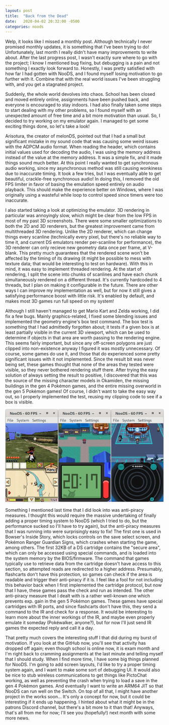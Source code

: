 ```yaml
---
layout: post
title:  "Back from the Dead"
date:   2020-04-02 20:32:00 -0500
categories: noods
---
```


Welp, it looks like I missed a monthly post. Although technically I never promised monthly updates, it is something that I've been trying to do! Unfortunately, last month I really didn't have many improvements to write about. After the last progress post, I wasn't exactly sure where to go with the project; I know I mentioned bug fixing, but debugging is a pain and not something I exactly look forward to. Honestly, I was pretty satisfied with how far I had gotten with NooDS, and I found myself losing motivation to go further with it. Combine that with the real world issues I've been struggling with, and you get a stagnated project.

Suddenly, the whole world devolves into chaos. School has been closed and moved entirely online, assignments have been pushed back, and everyone is encouraged to stay indoors. I had also finally taken some steps to start dealing with my other problems, so I found myself with an unexpected amount of free time and a bit more motivation than usual. So, I decided to try working on my emulator again. I managed to get some exciting things done, so let's take a look!

Arisotura, the creator of melonDS, pointed out that I had a small but significant mistake in my sound code that was causing some weird issues with the ADPCM audio format. When reading the header, which contains initial values used for decoding the audio, I was using the memory address instead of the value at the memory address. It was a simple fix, and it made things sound much better. At this point I really wanted to get synchronous audio working, since my asynchronous method was still causing wonkiness due to inaccurate timing. It took a few tries, but I was eventually able to get beautiful, crackle-free synchronous audio! In doing this, I removed the old FPS limiter in favor of basing the emulation speed entirely on audio playback. This should make the experience better on Windows, where I was originally using a wasteful while loop to control speed since timers were too inaccurate.

I also started taking a look at optimizing the emulator. 3D rendering in particular was annoyingly slow, which might be clear from the low FPS in most of my past 3D screenshots. There were some smaller optimizations to both the 2D and 3D renderers, but the greatest improvement came from multithreaded 3D rendering. Unlike the 2D renderer, which can change things every scanline (technically every pixel, but there's no reliable way to time it, and current DS emulators render per-scanline for performance), the 3D renderer can only recieve new geometry data once per frame, at V-blank. This pretty much guarantees that the rendered scene won't be affected by the timing of its drawing (it might be possible to mess with texture data; that would be interesting to test on hardware). With this in mind, it was easy to implement threaded rendering. At the start of rendering, I split the scene into chunks of scanlines and have each chunk simultaneously rendered on a different thread. It's currently hardcoded to 4 threads, but I plan on making it configurable in the future. There are other ways I can improve my implementation as well, but for now it still gives a satisfying performance boost with little risk. It's enabled by default, and makes most 3D games run full speed on my system!

Although I still haven't managed to get Mario Kart and Zelda working, I did fix a few bugs. Mainly graphics-related, I fixed some blending issues and implemented the geometry engine's box test command. The box test is something that I had admittedly forgotten about; it tests if a given box is at least partially visible in the current 3D viewport, which can be used to determine if objects in that area are worth passing to the rendering engine. This seems fairly important, but since any off-screen polygons are just clipped into non-existence anyway I figured it was mostly unnecessary. Of course, some games do use it, and those that do experienced some pretty significant issues with it not implemented. Since the result bit was never being set, these games thought that none of the areas they tested were visible, so they never bothered rendering stuff there. After trying the easy solution of always setting the result to positive, I discovered that this was the source of the missing character models in Okamiden, the missing buildings in the gen 4 Pokémon games, and the entire missing overworld in the gen 5 Pokémon games! Of course, I didn't want to take the easy way out, so I properly implemented the test, reusing my clipping code to see if a box is visible.

![Games using box test](/images/blog/2020-04-02/1.png)

Something I mentioned last time that I did look into was anti-piracy measures. I thought this would require the massive undertaking of finally adding a proper timing system to NooDS (which I tried to do, but the performance sucked so I'll have to try again), but the anti-piracy measures that I was running into were surprisingly easy to fix! The first one is used in Bowser's Inside Story, which locks controls on the save select screen, and Pokémon Ranger Guardian Signs, which crashes when starting the game, among others. The first 32KB of a DS cartridge contains the "secure area", which can only be accessed using special commands, and is loaded into the system memory by the BIOS/firmware. The command that games typically use to retrieve data from the cartridge doesn't have access to this section, so attempted reads are redirected to a higher address. Presumably, flashcarts don't have this protection, so games can check if the area is readable and trigger their anti-piracy if it is. I feel like a fool for not including this behavior back when I first implemented the cartridge protocol, but now that I have, these games pass the check and run as intended. The other anti-piracy measure that I dealt with is a rather well-known one which prevents exp. gain in the gen 5 Pokémon games. These games have special cartridges with IR ports, and since flashcarts don't have this, they send a command to the IR and check for a response. It would be interesting to learn more about the inner workings of the IR, and maybe even properly emulate it someday (Pokéwalker, anyone?), but for now I'll just send IR games the expected reply and call it a day.

That pretty much covers the interesting stuff I that did during my burst of motivation. If you look at the GitHub now, you'll see that activity has dropped off again; even though school is online now, it is exam month and I'm right back to cramming assignments at the last minute and telling myself that I should study. When I find more time, I have some big things planned for NooDS. I'm going to add screen layouts, I'd like to try a proper timing system again, and I want to make some sort of debugging UI. It would also be nice to stub wireless communications to get things like PictoChat working, as well as preventing the crash when trying to load a save in the gen 4 Pokémon games. And eventually I want to write an ARM64 JIT so that NooDS can run well on the Switch. On top of all that, I might have another project in the works soon... It's only a concept for now, but it could be interesting if it ends up happening. I hinted about what it might be in the patrons Discord channel, but there's a bit more to it than that! Anyways, that's all from me for now; I'll see you (hopefully!) next month with some more news.
